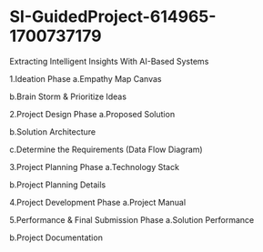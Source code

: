 # SI-GuidedProject-614965-1700737179
Extracting Intelligent Insights With AI-Based Systems

1.Ideation Phase
a.Empathy Map Canvas

b.Brain Storm & Prioritize Ideas

2.Project Design Phase
a.Proposed Solution

b.Solution Architecture

c.Determine the Requirements (Data Flow Diagram)

3.Project Planning Phase
a.Technology Stack

b.Project Planning Details

4.Project Development Phase
a.Project Manual

5.Performance & Final Submission Phase
a.Solution Performance

b.Project Documentation
